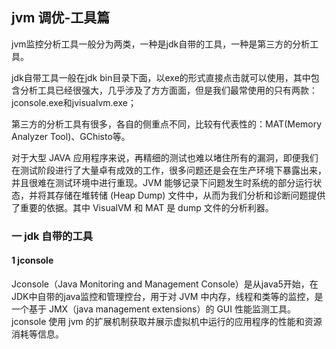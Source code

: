 ## jvm 调优-工具篇

jvm监控分析工具一般分为两类，一种是jdk自带的工具，一种是第三方的分析工具。

jdk自带工具一般在jdk bin目录下面，以exe的形式直接点击就可以使用，其中包含分析工具已经很强大，几乎涉及了方方面面，但是我们最常使用的只有两款：jconsole.exe和jvisualvm.exe；

第三方的分析工具有很多，各自的侧重点不同，比较有代表性的：MAT(Memory Analyzer Tool)、GChisto等。

对于大型 JAVA 应用程序来说，再精细的测试也难以堵住所有的漏洞，即便我们在测试阶段进行了大量卓有成效的工作，很多问题还是会在生产环境下暴露出来，并且很难在测试环境中进行重现。JVM 能够记录下问题发生时系统的部分运行状态，并将其存储在堆转储 (Heap Dump) 文件中，从而为我们分析和诊断问题提供了重要的依据。其中 VisualVM 和 MAT 是 dump 文件的分析利器。

### 一 jdk 自带的工具

#### 1 jconsole

Jconsole（Java Monitoring and Management Console）是从java5开始，在JDK中自带的java监控和管理控台，用于对 JVM 中内存，线程和类等的监控，是一个基于 JMX（java management extensions）的 GUI 性能监测工具。jconsole 使用 jvm 的扩展机制获取并展示虚拟机中运行的应用程序的性能和资源消耗等信息。















































